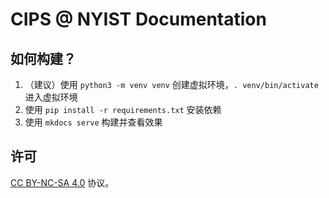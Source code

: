 # CIPS @ NYIST Documentation

## 如何构建？

1. （建议）使用 `python3 -m venv venv` 创建虚拟环境，`. venv/bin/activate` 进入虚拟环境
1. 使用 `pip install -r requirements.txt` 安装依赖
1. 使用 `mkdocs serve` 构建并查看效果


## 许可

[CC BY-NC-SA 4.0](LICENSE.md) 协议。
